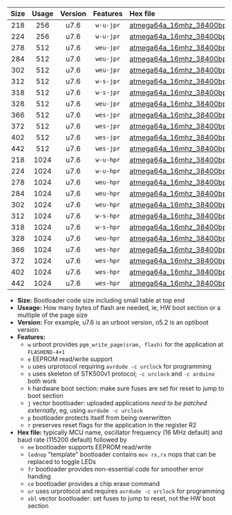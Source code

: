 |Size|Usage|Version|Features|Hex file|
|:-:|:-:|:-:|:-:|:--|
|218|256|u7.6|`w-u-jpr`|[atmega64a_16mhz_38400bps_ur_vbl.hex](https://raw.githubusercontent.com/stefanrueger/urboot/main//atmega64a_16mhz_38400bps_ur_vbl.hex)|
|224|256|u7.6|`w-u-jpr`|[atmega64a_16mhz_38400bps_lednop_ur_vbl.hex](https://raw.githubusercontent.com/stefanrueger/urboot/main//atmega64a_16mhz_38400bps_lednop_ur_vbl.hex)|
|278|512|u7.6|`weu-jpr`|[atmega64a_16mhz_38400bps_ee_ur_vbl.hex](https://raw.githubusercontent.com/stefanrueger/urboot/main//atmega64a_16mhz_38400bps_ee_ur_vbl.hex)|
|284|512|u7.6|`weu-jpr`|[atmega64a_16mhz_38400bps_ee_lednop_ur_vbl.hex](https://raw.githubusercontent.com/stefanrueger/urboot/main//atmega64a_16mhz_38400bps_ee_lednop_ur_vbl.hex)|
|302|512|u7.6|`weu-jpr`|[atmega64a_16mhz_38400bps_ee_lednop_fr_ur_vbl.hex](https://raw.githubusercontent.com/stefanrueger/urboot/main//atmega64a_16mhz_38400bps_ee_lednop_fr_ur_vbl.hex)|
|312|512|u7.6|`w-s-jpr`|[atmega64a_16mhz_38400bps_vbl.hex](https://raw.githubusercontent.com/stefanrueger/urboot/main//atmega64a_16mhz_38400bps_vbl.hex)|
|318|512|u7.6|`w-s-jpr`|[atmega64a_16mhz_38400bps_lednop_vbl.hex](https://raw.githubusercontent.com/stefanrueger/urboot/main//atmega64a_16mhz_38400bps_lednop_vbl.hex)|
|328|512|u7.6|`weu-jpr`|[atmega64a_16mhz_38400bps_ee_lednop_fr_ce_ur_vbl.hex](https://raw.githubusercontent.com/stefanrueger/urboot/main//atmega64a_16mhz_38400bps_ee_lednop_fr_ce_ur_vbl.hex)|
|366|512|u7.6|`wes-jpr`|[atmega64a_16mhz_38400bps_ee_vbl.hex](https://raw.githubusercontent.com/stefanrueger/urboot/main//atmega64a_16mhz_38400bps_ee_vbl.hex)|
|372|512|u7.6|`wes-jpr`|[atmega64a_16mhz_38400bps_ee_lednop_vbl.hex](https://raw.githubusercontent.com/stefanrueger/urboot/main//atmega64a_16mhz_38400bps_ee_lednop_vbl.hex)|
|402|512|u7.6|`wes-jpr`|[atmega64a_16mhz_38400bps_ee_lednop_fr_vbl.hex](https://raw.githubusercontent.com/stefanrueger/urboot/main//atmega64a_16mhz_38400bps_ee_lednop_fr_vbl.hex)|
|442|512|u7.6|`wes-jpr`|[atmega64a_16mhz_38400bps_ee_lednop_fr_ce_vbl.hex](https://raw.githubusercontent.com/stefanrueger/urboot/main//atmega64a_16mhz_38400bps_ee_lednop_fr_ce_vbl.hex)|
|218|1024|u7.6|`w-u-hpr`|[atmega64a_16mhz_38400bps_ur.hex](https://raw.githubusercontent.com/stefanrueger/urboot/main//atmega64a_16mhz_38400bps_ur.hex)|
|224|1024|u7.6|`w-u-hpr`|[atmega64a_16mhz_38400bps_lednop_ur.hex](https://raw.githubusercontent.com/stefanrueger/urboot/main//atmega64a_16mhz_38400bps_lednop_ur.hex)|
|278|1024|u7.6|`weu-hpr`|[atmega64a_16mhz_38400bps_ee_ur.hex](https://raw.githubusercontent.com/stefanrueger/urboot/main//atmega64a_16mhz_38400bps_ee_ur.hex)|
|284|1024|u7.6|`weu-hpr`|[atmega64a_16mhz_38400bps_ee_lednop_ur.hex](https://raw.githubusercontent.com/stefanrueger/urboot/main//atmega64a_16mhz_38400bps_ee_lednop_ur.hex)|
|302|1024|u7.6|`weu-hpr`|[atmega64a_16mhz_38400bps_ee_lednop_fr_ur.hex](https://raw.githubusercontent.com/stefanrueger/urboot/main//atmega64a_16mhz_38400bps_ee_lednop_fr_ur.hex)|
|312|1024|u7.6|`w-s-hpr`|[atmega64a_16mhz_38400bps.hex](https://raw.githubusercontent.com/stefanrueger/urboot/main//atmega64a_16mhz_38400bps.hex)|
|318|1024|u7.6|`w-s-hpr`|[atmega64a_16mhz_38400bps_lednop.hex](https://raw.githubusercontent.com/stefanrueger/urboot/main//atmega64a_16mhz_38400bps_lednop.hex)|
|328|1024|u7.6|`weu-hpr`|[atmega64a_16mhz_38400bps_ee_lednop_fr_ce_ur.hex](https://raw.githubusercontent.com/stefanrueger/urboot/main//atmega64a_16mhz_38400bps_ee_lednop_fr_ce_ur.hex)|
|366|1024|u7.6|`wes-hpr`|[atmega64a_16mhz_38400bps_ee.hex](https://raw.githubusercontent.com/stefanrueger/urboot/main//atmega64a_16mhz_38400bps_ee.hex)|
|372|1024|u7.6|`wes-hpr`|[atmega64a_16mhz_38400bps_ee_lednop.hex](https://raw.githubusercontent.com/stefanrueger/urboot/main//atmega64a_16mhz_38400bps_ee_lednop.hex)|
|402|1024|u7.6|`wes-hpr`|[atmega64a_16mhz_38400bps_ee_lednop_fr.hex](https://raw.githubusercontent.com/stefanrueger/urboot/main//atmega64a_16mhz_38400bps_ee_lednop_fr.hex)|
|442|1024|u7.6|`wes-hpr`|[atmega64a_16mhz_38400bps_ee_lednop_fr_ce.hex](https://raw.githubusercontent.com/stefanrueger/urboot/main//atmega64a_16mhz_38400bps_ee_lednop_fr_ce.hex)|

- **Size:** Bootloader code size including small table at top end
- **Useage:** How many bytes of flash are needed, ie, HW boot section or a multiple of the page size
- **Version:** For example, u7.6 is an urboot version, o5.2 is an optiboot version
- **Features:**
  + `w` urboot provides `pgm_write_page(sram, flash)` for the application at `FLASHEND-4+1`
  + `e` EEPROM read/write support
  + `u` uses urprotocol requiring `avrdude -c urclock` for programming
  + `s` uses skeleton of STK500v1 protocol; `-c urclock` and `-c arduino` both work
  + `h` hardware boot section: make sure fuses are set for reset to jump to boot section
  + `j` vector bootloader: uploaded applications *need to be patched externally*, eg, using `avrdude -c urclock`
  + `p` bootloader protects itself from being overwritten
  + `r` preserves reset flags for the application in the register R2
- **Hex file:** typically MCU name, oscillator frequency (16 MHz default) and baud rate (115200 default) followed by
  + `ee` bootloader supports EEPROM read/write
  + `lednop` "template" bootloader contains `mov rx,rx` nops that can be replaced to toggle LEDs
  + `fr` bootloader provides non-essential code for smoother error handing
  + `ce` bootloader provides a chip erase command
  + `ur` uses urprotocol and requires `avrdude -c urclock` for programming
  + `vbl` vector bootloader: set fuses to jump to reset, not the HW boot section
